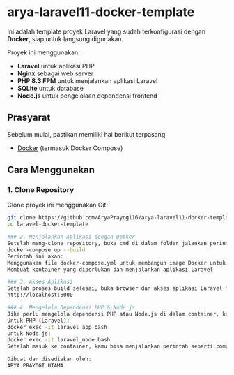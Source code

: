 # arya-laravel11-docker-template

Ini adalah template proyek Laravel yang sudah terkonfigurasi dengan **Docker**, siap untuk langsung digunakan.

Proyek ini menggunakan:
- **Laravel** untuk aplikasi PHP
- **Nginx** sebagai web server
- **PHP 8.3 FPM** untuk menjalankan aplikasi Laravel
- **SQLite** untuk database
- **Node.js** untuk pengelolaan dependensi frontend

## Prasyarat

Sebelum mulai, pastikan memiliki hal berikut terpasang:
- [Docker](https://www.docker.com/products/docker-desktop) (termasuk Docker Compose)

## Cara Menggunakan

### 1. Clone Repository

Clone proyek ini menggunakan Git:

```bash
git clone https://github.com/AryaPrayogi16/arya-laravel11-docker-template.git
cd laravel-docker-template

### 2. Menjalankan Aplikasi dengan Docker
Setelah meng-clone repository, buka cmd di dalam folder jalankan perintah berikut untuk membangun dan menjalankan container Docker:
docker-compose up --build
Perintah ini akan:
Menggunakan file docker-compose.yml untuk membangun image Docker untuk PHP, Nginx, dan Node.js
Membuat kontainer yang diperlukan dan menjalankan aplikasi Laravel

### 3. Akses Aplikasi
Setelah proses build selesai, buka browser dan akses aplikasi Laravel melalui URL:
http://localhost:8000

### 4. Mengelola Dependensi PHP & Node.js
Jika perlu mengelola dependensi PHP atau Node.js di dalam container, kamu bisa masuk ke container menggunakan perintah berikut:
Untuk PHP (Laravel):
docker exec -it laravel_app bash
Untuk Node.js:
docker exec -it laravel_node bash
Setelah masuk ke container, kamu bisa menjalankan perintah seperti composer install atau npm install jika diperlukan.

Dibuat dan disediakan oleh:
ARYA PRAYOGI UTAMA

